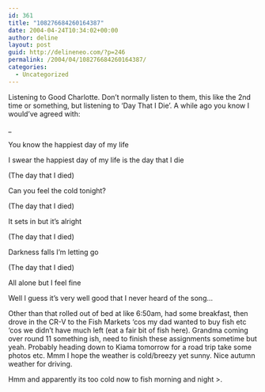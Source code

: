 ```yaml
---
id: 361
title: "108276684260164387"
date: 2004-04-24T10:34:02+00:00
author: deline
layout: post
guid: http://delineneo.com/?p=246
permalink: /2004/04/108276684260164387/
categories:
  - Uncategorized
---
```

Listening to Good Charlotte. Don&#8217;t normally listen to them, this like the 2nd time or something, but listening to &#8216;Day That I Die&#8217;. A while ago you know I would&#8217;ve agreed with:
  
_
  
You know the happiest day of my life
  
I swear the happiest day of my life is the day that I die</p> 

(The day that I died)
  
Can you feel the cold tonight?
  
(The day that I died)
  
It sets in but it&#8217;s alright
  
(The day that I died)
  
Darkness falls I&#8217;m letting go
  
(The day that I died)
  
All alone but I feel fine
  
</i>

Well I guess it&#8217;s very well good that I never heard of the song&#8230;

Other than that rolled out of bed at like 6:50am, had some breakfast, then drove in the CR-V to the Fish Markets &#8216;cos my dad wanted to buy fish etc &#8216;cos we didn&#8217;t have much left (eat a fair bit of fish here). Grandma coming over round 11 something ish, need to finish these assignments sometime but yeah. Probably heading down to Kiama tomorrow for a road trip take some photos etc. Mmm I hope the weather is cold/breezy yet sunny. Nice autumn weather for driving.

Hmm and apparently its too cold now to fish morning and night >.